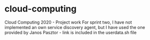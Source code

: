 # cloud-computing
Cloud Computing 2020 - Project work
For sprint two, I have not implemented an own service discovery agent, but I have used the one provided by Janos Pasztor - link is included in the userdata.sh file
